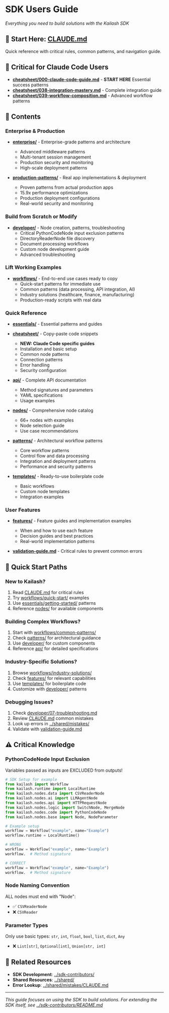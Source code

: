# SDK Users Guide

*Everything you need to build solutions with the Kailash SDK*

## 🚨 Start Here: [CLAUDE.md](CLAUDE.md)
Quick reference with critical rules, common patterns, and navigation guide.

## 🎯 **Critical for Claude Code Users**
- **[cheatsheet/000-claude-code-guide.md](cheatsheet/000-claude-code-guide.md)** - **START HERE** Essential success patterns
- **[cheatsheet/038-integration-mastery.md](cheatsheet/038-integration-mastery.md)** - Complete integration guide
- **[cheatsheet/039-workflow-composition.md](cheatsheet/039-workflow-composition.md)** - Advanced workflow patterns

## 📁 Contents

### **Enterprise & Production**
- **[enterprise/](enterprise/)** - Enterprise-grade patterns and architecture
  - Advanced middleware patterns
  - Multi-tenant session management  
  - Production security and monitoring
  - High-scale deployment patterns

- **[production-patterns/](production-patterns/)** - Real app implementations & deployment
  - Proven patterns from actual production apps
  - 15.9x performance optimizations
  - Production deployment configurations
  - Real-world security and monitoring

### **Build from Scratch or Modify**
- **[developer/](developer/)** - Node creation, patterns, troubleshooting
  - Critical PythonCodeNode input exclusion patterns
  - DirectoryReaderNode file discovery
  - Document processing workflows
  - Custom node development guide
  - Advanced troubleshooting

### **Lift Working Examples**
- **[workflows/](workflows/)** - End-to-end use cases ready to copy
  - Quick-start patterns for immediate use
  - Common patterns (data processing, API integration, AI)
  - Industry solutions (healthcare, finance, manufacturing)
  - Production-ready scripts with real data

### **Quick Reference**
- **[essentials/](essentials/)** - Essential patterns and guides
- **[cheatsheet/](cheatsheet/)** - Copy-paste code snippets
  - **NEW: Claude Code specific guides**
  - Installation and basic setup
  - Common node patterns
  - Connection patterns
  - Error handling
  - Security configuration

- **[api/](api/)** - Complete API documentation
  - Method signatures and parameters
  - YAML specifications
  - Usage examples

- **[nodes/](nodes/)** - Comprehensive node catalog
  - 66+ nodes with examples
  - Node selection guide
  - Use case recommendations

- **[patterns/](patterns/)** - Architectural workflow patterns
  - Core workflow patterns
  - Control flow and data processing
  - Integration and deployment patterns
  - Performance and security patterns

- **[templates/](templates/)** - Ready-to-use boilerplate code
  - Basic workflows
  - Custom node templates
  - Integration examples

### **User Features**
- **[features/](features/)** - Feature guides and implementation examples
  - When and how to use each feature
  - Decision guides and best practices
  - Real-world implementation patterns

- **[validation-guide.md](validation-guide.md)** - Critical rules to prevent common errors

## 🎯 Quick Start Paths

### **New to Kailash?**
1. Read [CLAUDE.md](CLAUDE.md) for critical rules
2. Try [workflows/quick-start/](workflows/quick-start/) examples
3. Use [essentials/getting-started/](essentials/getting-started/) patterns
4. Reference [nodes/](nodes/) for available components

### **Building Complex Workflows?**
1. Start with [workflows/common-patterns/](workflows/common-patterns/)
2. Check [patterns/](patterns/) for architectural guidance
3. Use [developer/](developer/) for custom components
4. Reference [api/](api/) for detailed specifications

### **Industry-Specific Solutions?**
1. Browse [workflows/industry-solutions/](workflows/industry-solutions/)
2. Check [features/](features/) for relevant capabilities
3. Use [templates/](templates/) for boilerplate code
4. Customize with [developer/](developer/) patterns

### **Debugging Issues?**
1. Check [developer/07-troubleshooting.md](developer/07-troubleshooting.md)
2. Review [CLAUDE.md](CLAUDE.md) common mistakes
3. Look up errors in [../shared/mistakes/](../shared/mistakes/)
4. Validate with [validation-guide.md](validation-guide.md)

## ⚠️ Critical Knowledge

### **PythonCodeNode Input Exclusion**
Variables passed as inputs are EXCLUDED from outputs!
```python
# SDK Setup for example
from kailash import Workflow
from kailash.runtime import LocalRuntime
from kailash.nodes.data import CSVReaderNode
from kailash.nodes.ai import LLMAgentNode
from kailash.nodes.api import HTTPRequestNode
from kailash.nodes.logic import SwitchNode, MergeNode
from kailash.nodes.code import PythonCodeNode
from kailash.nodes.base import Node, NodeParameter

# Example setup
workflow = Workflow("example", name="Example")
workflow.runtime = LocalRuntime()

# WRONG
workflow = Workflow("example", name="Example")
workflow.  # Method signature

# CORRECT
workflow = Workflow("example", name="Example")
workflow.  # Method signature

```

### **Node Naming Convention**
ALL nodes must end with "Node":
- ✅ `CSVReaderNode`
- ❌ `CSVReader`

### **Parameter Types**
Only use basic types: `str`, `int`, `float`, `bool`, `list`, `dict`, `Any`
- ❌ `List[str]`, `Optional[int]`, `Union[str, int]`

## 📖 Related Resources

- **SDK Development**: [../sdk-contributors/](../sdk-contributors/)
- **Shared Resources**: [../shared/](../shared/)
- **Error Lookup**: [../shared/mistakes/CLAUDE.md](../shared/mistakes/CLAUDE.md)

---

*This guide focuses on using the SDK to build solutions. For extending the SDK itself, see [../sdk-contributors/README.md](../sdk-contributors/README.md)*
